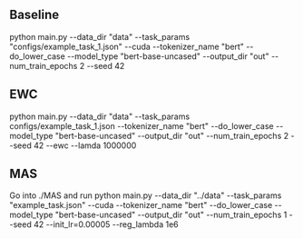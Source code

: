 ## Baseline

python main.py --data_dir "data" --task_params "configs/example_task_1.json" --cuda --tokenizer_name "bert" --do_lower_case --model_type "bert-base-uncased" --output_dir "out" --num_train_epochs 2 --seed 42

## EWC

python main.py --data_dir "data" --task_params configs/example_task_1.json --tokenizer_name "bert" --do_lower_case --model_type "bert-base-uncased" --output_dir "out" --num_train_epochs 2 --seed 42 --ewc --lamda 1000000

## MAS
Go into ./MAS and run
python main.py --data_dir "../data" --task_params "example_task.json" --cuda --tokenizer_name "bert" --do_lower_case --model_type "bert-base-uncased" --output_dir "out" --num_train_epochs 1 --seed 42 --init_lr=0.00005 --reg_lambda 1e6
